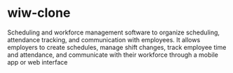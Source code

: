 # wiw-clone
Scheduling and workforce management software to organize scheduling, attendance tracking, and communication with employees. 
It allows employers to create schedules, manage shift changes, track employee time and attendance, and communicate with their workforce through a mobile app or web interface

